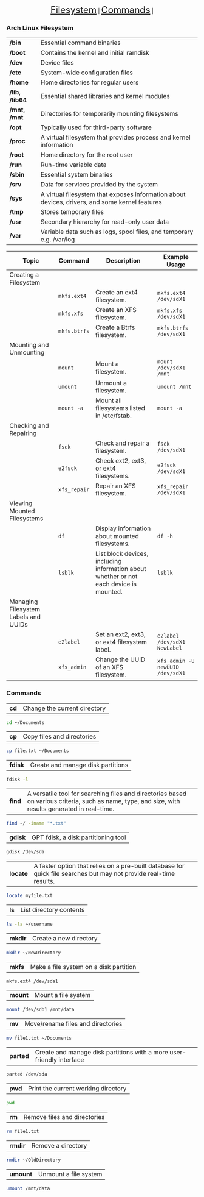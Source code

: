<p align="center">
    <a href="#arch-linux-filesystem" style="font-size: 24px;">Filesystem</a> |
    <a href="#commands" style="font-size: 24px;">Commands</a> |
</p>

### Arch Linux Filesystem
|     |     |
| --- | --- |
| **/bin** | Essential command binaries |
| **/boot** | Contains the kernel and initial ramdisk |
| **/dev** | Device files |
| **/etc** | System-wide configuration files |
| **/home** | Home directories for regular users |
| **/lib, /lib64** | Essential shared libraries and kernel modules |
| **/mnt, /mnt** | Directories for temporarily mounting filesystems |
| **/opt** | Typically used for third-party software |
| **/proc** | A virtual filesystem that provides process and kernel information |
| **/root** | Home directory for the root user |
| **/run** | Run-time variable data |
| **/sbin** | Essential system binaries |
| **/srv** | Data for services provided by the system |
| **/sys** | A virtual filesystem that exposes information about devices, drivers, and some kernel features |
| **/tmp** | Stores temporary files |
| **/usr** | Secondary hierarchy for read-only user data |
| **/var** | Variable data such as logs, spool files, and temporary e.g. /var/log |

| Topic | Command | Description | Example Usage |
| --- | --- | --- | --- |
| Creating a Filesystem |  |  |  |
|  | `mkfs.ext4` | Create an ext4 filesystem. | `mkfs.ext4 /dev/sdX1` |
|  | `mkfs.xfs` | Create an XFS filesystem. | `mkfs.xfs /dev/sdX1` |
|  | `mkfs.btrfs` | Create a Btrfs filesystem. | `mkfs.btrfs /dev/sdX1` |
| Mounting and Unmounting |  |  |  |
|  | `mount` | Mount a filesystem. | `mount /dev/sdX1 /mnt` |
|  | `umount` | Unmount a filesystem. | `umount /mnt` |
|  | `mount -a` | Mount all filesystems listed in /etc/fstab. | `mount -a` |
| Checking and Repairing |  |  |  |
|  | `fsck` | Check and repair a filesystem. | `fsck /dev/sdX1` |
|  | `e2fsck` | Check ext2, ext3, or ext4 filesystems. | `e2fsck /dev/sdX1` |
|  | `xfs_repair` | Repair an XFS filesystem. | `xfs_repair /dev/sdX1` |
| Viewing Mounted Filesystems |  |  |  |
|  | `df` | Display information about mounted filesystems. | `df -h` |
|  | `lsblk` | List block devices, including information about whether or not each device is mounted. | `lsblk` |
| Managing Filesystem Labels and UUIDs |  |  |  |
|  | `e2label` | Set an ext2, ext3, or ext4 filesystem label. | `e2label /dev/sdX1 NewLabel` |
|  | `xfs_admin` | Change the UUID of an XFS filesystem. | `xfs_admin -U newUUID /dev/sdX1` |

### Commands

|     |     |
| --- | --- |
| **cd** | Change the current directory |
```bash
cd ~/Documents
```
|     |     |
| --- | --- |
| **cp** | Copy files and directories |
```bash
cp file.txt ~/Documents
```
|     |     |
| --- | --- |
| **fdisk** | Create and manage disk partitions |
```bash
fdisk -l
```
|     |     |
| --- | --- |
| **find** | A versatile tool for searching files and directories based on various criteria, such as name, type, and size, with results generated in real-time. |
```bash
find ~/ -iname "*.txt"
```
|     |     |
| --- | --- |
| **gdisk** | GPT fdisk, a disk partitioning tool |
```bash
gdisk /dev/sda
```
|     |     |
| --- | --- |
| **locate** | A faster option that relies on a pre-built database for quick file searches but may not provide real-time results. |
```bash
locate myfile.txt
```
|     |     |
| --- | --- |
| **ls** | List directory contents |
```bash
ls -la ~/username
```
|     |     |
| --- | --- |
| **mkdir** | Create a new directory |
```bash
mkdir ~/NewDirectory
```
|     |     |
| --- | --- |
| **mkfs** | Make a file system on a disk partition |
```bash
mkfs.ext4 /dev/sda1
```
|     |     |
| --- | --- |
| **mount** | Mount a file system |
```bash
mount /dev/sdb1 /mnt/data
```
|     |     |
| --- | --- |
| **mv** | Move/rename files and directories |
```bash
mv file1.txt ~/Documents
```
|     |     |
| --- | --- |
| **parted** | Create and manage disk partitions with a more user-friendly interface |
```bash
parted /dev/sda
```
|     |     |
| --- | --- |
| **pwd** | Print the current working directory |
```bash
pwd
```
|     |     |
| --- | --- |
| **rm** | Remove files and directories |
```bash
rm file1.txt
```
|     |     |
| --- | --- |
| **rmdir** | Remove a directory |
```bash
rmdir ~/OldDirectory
```
|     |     |
| --- | --- |
| **umount** | Unmount a file system |
```bash
umount /mnt/data
```